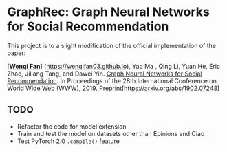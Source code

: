 # GraphRec: Graph Neural Networks for Social Recommendation

This project is to a slight modification of the official implementation of the paper:

[**<u>Wenqi Fan</u>**] (https://wenqifan03.github.io), Yao Ma , Qing Li, Yuan He, Eric Zhao, Jiliang Tang, and Dawei Yin. [Graph Neural Networks for Social Recommendation](https://arxiv.org/pdf/1902.07243.pdf). 
In Proceedings of the 28th International Conference on World Wide Web (WWW), 2019. 
Preprint[https://arxiv.org/abs/1902.07243]

## TODO

- Refactor the code for model extension
- Train and test the model on datasets other than Epinions and Ciao
- Test PyTorch 2.0 `.compile()` feature
